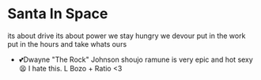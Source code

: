 # Santa In Space
its about drive its about power we stay hungry we devour put in the work put in the hours and take whats ours
- 💕Dwayne "The Rock" Johnson
shoujo ramune is very epic and hot sexy 😫
I hate this.
L Bozo + Ratio <3
